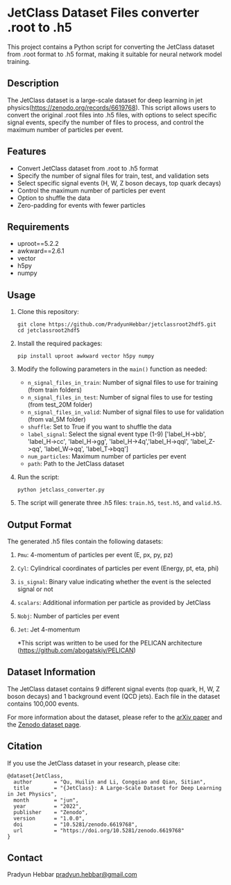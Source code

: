 # JetClass Dataset Files converter .root to .h5 

This project contains a Python script for converting the JetClass dataset from .root format to .h5 format, making it suitable for neural network model training.

## Description

The JetClass dataset is a large-scale dataset for deep learning in jet physics(https://zenodo.org/records/6619768). This script allows users to convert the original .root files into .h5 files, with options to select specific signal events, specify the number of files to process, and control the maximum number of particles per event.

## Features

- Convert JetClass dataset from .root to .h5 format
- Specify the number of signal files for train, test, and validation sets
- Select specific signal events (H, W, Z boson decays, top quark decays)
- Control the maximum number of particles per event
- Option to shuffle the data
- Zero-padding for events with fewer particles

## Requirements

- uproot==5.2.2
- awkward==2.6.1
- vector
- h5py
- numpy

## Usage

1. Clone this repository:
   ```
   git clone https://github.com/PradyunHebbar/jetclassroot2hdf5.git
   cd jetclassroot2hdf5
   ```

2. Install the required packages:
   ```
   pip install uproot awkward vector h5py numpy
   ```

3. Modify the following parameters in the `main()` function as needed:
   - `n_signal_files_in_train`: Number of signal files to use for training (from train folders)
   - `n_signal_files_in_test`: Number of signal files to use for testing (from test_20M folder)
   - `n_signal_files_in_valid`: Number of signal files to use for validation (from val_5M folder)
   - `shuffle`: Set to True if you want to shuffle the data
   - `label_signal`: Select the signal event type (1-9) ['label_H->bb', 'label_H->cc', 'label_H->gg', 'label_H->4q','label_H->qql', 'label_Z->qq', 'label_W->qq', 'label_T->bqq']
   - `num_particles`: Maximum number of particles per event
   - `path`: Path to the JetClass dataset

4. Run the script:
   ```
   python jetclass_converter.py
   ```

5. The script will generate three .h5 files: `train.h5`, `test.h5`, and `valid.h5`.

## Output Format

The generated .h5 files contain the following datasets:

1. `Pmu`: 4-momentum of particles per event (E, px, py, pz)
2. `Cyl`: Cylindrical coordinates of particles per event (Energy, pt, eta, phi)
3. `is_signal`: Binary value indicating whether the event is the selected signal or not
4. `scalars`: Additional information per particle as provided by JetClass
5. `Nobj`: Number of particles per event
6. `Jet`: Jet 4-momentum

   *This script was written to be used for the PELICAN architecture (https://github.com/abogatskiy/PELICAN)

## Dataset Information

The JetClass dataset contains 9 different signal events (top quark, H, W, Z boson decays) and 1 background event (QCD jets). Each file in the dataset contains 100,000 events.

For more information about the dataset, please refer to the [arXiv paper](https://arxiv.org/pdf/2202.03772) and the [Zenodo dataset page](https://zenodo.org/records/6619768).

## Citation

If you use the JetClass dataset in your research, please cite:

```
@dataset{JetClass,
  author       = "Qu, Huilin and Li, Congqiao and Qian, Sitian",
  title        = "{JetClass}: A Large-Scale Dataset for Deep Learning in Jet Physics",
  month        = "jun",
  year         = "2022",
  publisher    = "Zenodo",
  version      = "1.0.0",
  doi          = "10.5281/zenodo.6619768",
  url          = "https://doi.org/10.5281/zenodo.6619768"
}
```





## Contact

Pradyun Hebbar
pradyun.hebbar@gmail.com
